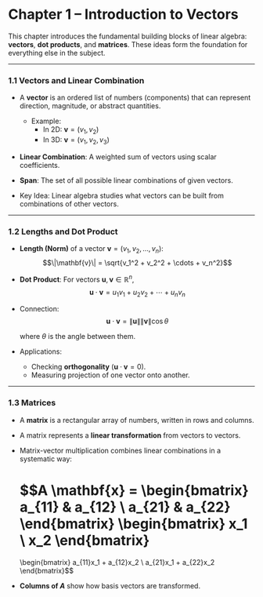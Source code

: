 # Chapter 1 – Introduction to Vectors

This chapter introduces the fundamental building blocks of linear algebra: **vectors**, **dot products**, and **matrices**. These ideas form the foundation for everything else in the subject.

---

### 1.1 Vectors and Linear Combination

- A **vector** is an ordered list of numbers (components) that can represent direction, magnitude, or abstract quantities.  
  - Example:  
    - In 2D: $\mathbf{v} = (v_1, v_2)$  
    - In 3D: $\mathbf{v} = (v_1, v_2, v_3)$
- **Linear Combination**: A weighted sum of vectors using scalar coefficients.  

- **Span**: The set of all possible linear combinations of given vectors.  
- Key Idea: Linear algebra studies what vectors can be built from combinations of other vectors.

---

### 1.2 Lengths and Dot Product

- **Length (Norm)** of a vector $\mathbf{v} = (v_1, v_2, \dots, v_n)$:
  $$\|\mathbf{v}\| = \sqrt{v_1^2 + v_2^2 + \cdots + v_n^2}$$
  
- **Dot Product**: For vectors $\mathbf{u}, \mathbf{v} \in \mathbb{R}^n$,
  $$\mathbf{u} \cdot \mathbf{v} = u_1v_1 + u_2v_2 + \cdots + u_nv_n$$
  
- Connection:  
  $$\mathbf{u} \cdot \mathbf{v} = \|\mathbf{u}\| \|\mathbf{v}\| \cos \theta$$
  
  where $\theta$ is the angle between them.

- Applications:  
	- Checking **orthogonality** ($\mathbf{u} \cdot \mathbf{v} = 0$).  
	- Measuring projection of one vector onto another.

---

### 1.3 Matrices

- A **matrix** is a rectangular array of numbers, written in rows and columns.  
- A matrix represents a **linear transformation** from vectors to vectors.  
- Matrix-vector multiplication combines linear combinations in a systematic way:

  $$A \mathbf{x} = 
  \begin{bmatrix}
  a_{11} & a_{12} \\
  a_{21} & a_{22}
  \end{bmatrix}
  \begin{bmatrix}
  x_1 \\ x_2
  \end{bmatrix}
  =
  \begin{bmatrix}
  a_{11}x_1 + a_{12}x_2 \\
  a_{21}x_1 + a_{22}x_2
  \end{bmatrix}$$
  
- **Columns of $A$** show how basis vectors are transformed.

